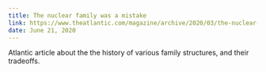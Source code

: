 ```yaml
---
title: The nuclear family was a mistake
link: https://www.theatlantic.com/magazine/archive/2020/03/the-nuclear-family-was-a-mistake/605536/
date: June 21, 2020
---
```


Atlantic article about the the history of various family structures, and their tradeoffs.
